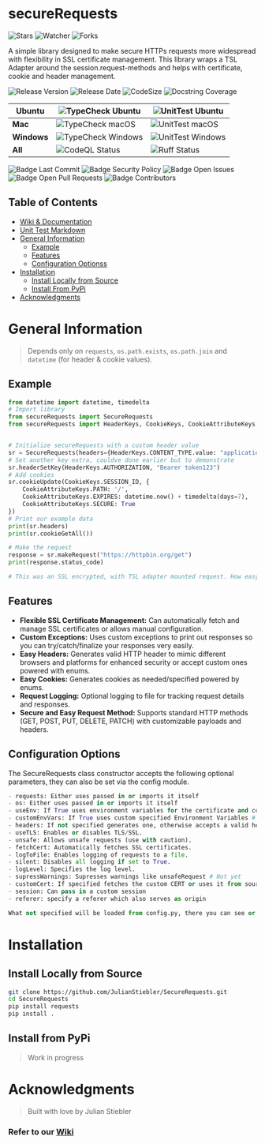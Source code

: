 # secureRequests

![Stars][Badge Stars] ![Watcher][Badge Watchers] ![Forks][Badge Forks]

A simple library designed to make secure HTTPs requests more widespread with flexibility in SSL certificate management. 
This library wraps a TSL Adapter around the session.request-methods and helps with certificate, cookie and header management. 

![Release Version][Badge Release Version]  ![Release Date][Badge Release Date] ![CodeSize][Badge Code Size]
![Docstring Coverage][Badge Docstring Coverage]

| **Ubuntu** | ![TypeCheck Ubuntu][Badge TypeCheck Ubuntu]              | ![UnitTest Ubuntu][Badge UnitTest Ubuntu]             |
|------------|----------------------------------------------------------|-------------------------------------------------------|
| **Mac**    | ![TypeCheck macOS][Badge TypeCheck macOS]                | ![UnitTest macOS][Badge UnitTest macOS]               |
| **Windows**| ![TypeCheck Windows][Badge TypeCheck Windows]            | ![UnitTest Windows][Badge UnitTest Windows]           |
| **All**    | ![CodeQL Status][Badge CodeQL]                           | ![Ruff Status][Badge Ruff]                            |

![Badge Last Commit][Badge Last Commit] ![Badge Security Policy][Badge Security Policy] ![Badge Open Issues][Badge Open Issues] ![Badge Open Pull Requests][Badge Open Pull Requests] ![Badge Contributors][Badge Contributors]

## Table of Contents

- [Wiki & Documentation](https://github.com/JulianStiebler/secureRequests/wiki)
- [Unit Test Markdown](https://github.com/JulianStiebler/secureRequests/blob/main/unitTest/unitTestResults.md)
- [General Information](#general-information)
  - [Example](#example)
  - [Features](#features)
  - [Configuration Optionss](#configuration-options)
- [Installation](#installation)
  - [Install Locally from Source](#install-locally-from-source)
  - [Install From PyPi](#install-from-pypi)
- [Acknowledgments](#acknowledgments)

# General Information

> Depends only on `requests`, `os.path.exists`, `os.path.join` and `datetime` (for header & cookie values).

## Example

```python
from datetime import datetime, timedelta
# Import library
from secureRequests import SecureRequests
from secureRequests import HeaderKeys, CookieKeys, CookieAttributeKeys


# Initialize secureRequests with a custom header value
sr = SecureRequests(headers={HeaderKeys.CONTENT_TYPE.value: "application/json"})
# Set another key extra, couldve done earlier but to demonstrate
sr.headerSetKey(HeaderKeys.AUTHORIZATION, "Bearer token123")
# Add cookies
sr.cookieUpdate(CookieKeys.SESSION_ID, {
    CookieAttributeKeys.PATH: '/',
    CookieAttributeKeys.EXPIRES: datetime.now() + timedelta(days=7),
    CookieAttributeKeys.SECURE: True
})
# Print our example data
print(sr.headers)
print(sr.cookieGetAll())

# Make the request
response = sr.makeRequest("https://httpbin.org/get")
print(response.status_code)

# This was an SSL encrypted, with TSL adapter mounted request. How easy right!
```

## Features

- **Flexible SSL Certificate Management:** Can automatically fetch and manage SSL certificates or allows manual configuration.
- **Custom Exceptions:** Uses custom exceptions to print out responses so you can try/catch/finalize your responses very easily.
- **Easy Headers:** Generates valid HTTP header to mimic different browsers and platforms for enhanced security or accept custom ones powered with enums.
- **Easy Cookies:** Generates cookies as needed/specified powered by enums.
- **Request Logging:** Optional logging to file for tracking request details and responses.
- **Secure and Easy Request Method:** Supports standard HTTP methods (GET, POST, PUT, DELETE, PATCH) with customizable payloads and headers.

## Configuration Options
The SecureRequests class constructor accepts the following optional parameters, they can also be set via the config module.
```python
- requests: Either uses passed in or imports it itself
- os: Either uses passed in or imports it itself
- useEnv: If True uses environment variables for the certificate and config # Not yet
- customEnvVars: If True uses custom specified Environment Variables # Not yet
- headers: If not specified generates one, otherwise accepts a valid header
- useTLS: Enables or disables TLS/SSL.
- unsafe: Allows unsafe requests (use with caution).
- fetchCert: Automatically fetches SSL certificates.
- logToFile: Enables logging of requests to a file.
- silent: Disables all logging if set to True.
- logLevel: Specifies the log level.
- supressWarnings: Supresses warnings like unsafeRequest # Not yet
- customCert: If specified fetches the custom CERT or uses it from source # Not yet
- session: Can pass in a custom session
- referer: specify a referer which also serves as origin

What not specified will be loaded from config.py, there you can see or set defaults.
```

# Installation

## Install Locally from Source
```bash
git clone https://github.com/JulianStiebler/SecureRequests.git
cd SecureRequests
pip install requests
pip install .
```

## Install from PyPi

> Work in progress

# Acknowledgments
> Built with love by Julian Stiebler

### Refer to our [Wiki](https://github.com/JulianStiebler/secureRequests/wiki)


<!-- Define URL aliases for badges -->
[Badge Stars]: https://img.shields.io/github/stars/JulianStiebler/secureRequests?style=social
[Badge Watchers]: https://img.shields.io/github/watchers/JulianStiebler/secureRequests?style=social
[Badge Forks]: https://img.shields.io/github/forks/JulianStiebler/secureRequests?style=social

[Badge UnitTest Ubuntu]: https://img.shields.io/github/actions/workflow/status/JulianStiebler/secureRequests/unittest.yml?branch=main&os=ubuntu-latest&label=UnitTest&logo=ubuntu&logoColor=white&style=for-the-badge
[Badge UnitTest macOS]: https://img.shields.io/github/actions/workflow/status/JulianStiebler/secureRequests/unittest.yml?branch=main&os=mac-latest&label=UnitTest&logo=apple&logoColor=white&style=for-the-badge
[Badge UnitTest Windows]: https://img.shields.io/github/actions/workflow/status/JulianStiebler/secureRequests/unittest.yml?branch=main&os=windows-latest&label=Win%20UnitTest&logo=windows&logoColor=white&style=for-the-badge

[Badge TypeCheck Ubuntu]: https://img.shields.io/github/actions/workflow/status/JulianStiebler/secureRequests/typecheck.yml?branch=main&os=ubuntu-latest&label=TypeCheck&logo=ubuntu&logoColor=white&style=for-the-badge
[Badge TypeCheck macOS]: https://img.shields.io/github/actions/workflow/status/JulianStiebler/secureRequests/typecheck.yml?branch=main&os=mac-latest&label=TypeCheck&logo=apple&logoColor=white&style=for-the-badge
[Badge TypeCheck Windows]: https://img.shields.io/github/actions/workflow/status/JulianStiebler/secureRequests/typecheck.yml?branch=main&os=windows-latest&label=Win%20TypeCheck&logo=windows&logoColor=white&style=for-the-badge
[Badge CodeQL]: https://img.shields.io/github/actions/workflow/status/JulianStiebler/secureRequests/codeql.yml?branch=main&label=CodeQL&logo=github&logoColor=white&style=for-the-badge
[Badge Ruff]: https://img.shields.io/github/actions/workflow/status/JulianStiebler/secureRequests/codeql.yml?branch=main&label=Ruff%20Lint&logo=ruff&logoColor=white&style=for-the-badge

[Badge Release Version]: https://img.shields.io/github/v/release/JulianStiebler/secureRequests?style=for-the-badge&logo=empty
[Badge Release Date]: https://img.shields.io/github/release-date/JulianStiebler/secureRequests?style=for-the-badge&logo=empty
[Badge Code Size]: https://img.shields.io/github/languages/code-size/JulianStiebler/secureRequests?style=for-the-badge&logo=empty

[Badge Last Commit]: https://img.shields.io/github/last-commit/JulianStiebler/secureRequests?style=for-the-badge&logo=empty
[Badge Security Policy]: https://img.shields.io/badge/Security-Policy-red.svg?style=for-the-badge&logo=empty
[Badge Open Issues]: https://img.shields.io/github/issues-raw/JulianStiebler/secureRequests?style=for-the-badge&logo=empty
[Badge Open Pull Requests]: https://img.shields.io/github/issues-pr-raw/JulianStiebler/secureRequests?style=for-the-badge&logo=empty
[Badge Contributors]: https://img.shields.io/github/contributors/JulianStiebler/secureRequests?style=for-the-badge&logo=empty
[Badge Docstring Coverage]: https://img.shields.io/badge/docstr%20coverage-90%25-blue?style=for-the-badge&logo=empty

[Badge Downloads]: https://img.shields.io/github/downloads/JulianStiebler/secureRequests/total?style=for-the-badge&logo=empty
[Badge License]: https://img.shields.io/github/license/JulianStiebler/secureRequests?style=for-the-badge&logo=empty

